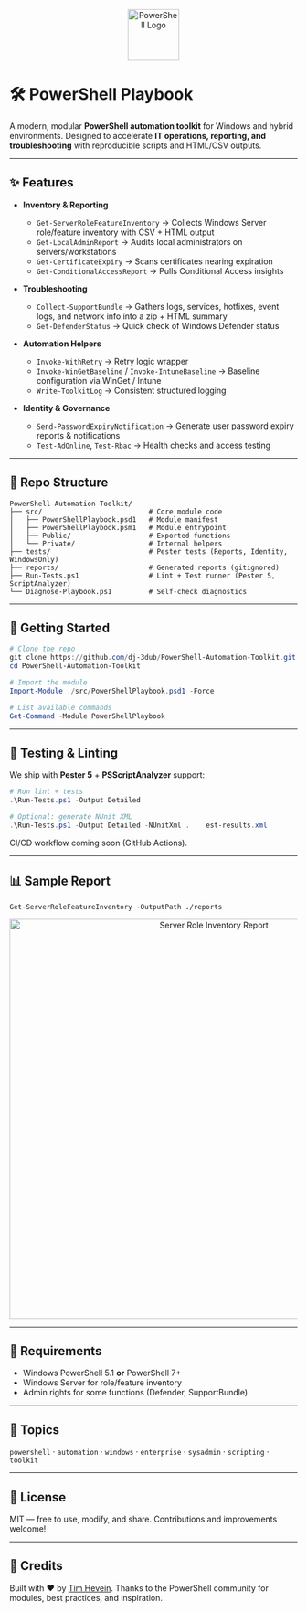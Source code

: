 <p align="center">
  <img src="https://raw.githubusercontent.com/PowerShell/PowerShell/master/assets/ps_black_64.svg" width="90" alt="PowerShell Logo"/>
</p>

# 🛠️ PowerShell Playbook

A modern, modular **PowerShell automation toolkit** for Windows and hybrid environments.
Designed to accelerate **IT operations, reporting, and troubleshooting** with reproducible scripts and HTML/CSV outputs.

---

## ✨ Features

- **Inventory & Reporting**
  - `Get-ServerRoleFeatureInventory` → Collects Windows Server role/feature inventory with CSV + HTML output
  - `Get-LocalAdminReport` → Audits local administrators on servers/workstations
  - `Get-CertificateExpiry` → Scans certificates nearing expiration
  - `Get-ConditionalAccessReport` → Pulls Conditional Access insights

- **Troubleshooting**
  - `Collect-SupportBundle` → Gathers logs, services, hotfixes, event logs, and network info into a zip + HTML summary
  - `Get-DefenderStatus` → Quick check of Windows Defender status

- **Automation Helpers**
  - `Invoke-WithRetry` → Retry logic wrapper
  - `Invoke-WinGetBaseline` / `Invoke-IntuneBaseline` → Baseline configuration via WinGet / Intune
  - `Write-ToolkitLog` → Consistent structured logging

- **Identity & Governance**
  - `Send-PasswordExpiryNotification` → Generate user password expiry reports & notifications
  - `Test-AdOnline`, `Test-Rbac` → Health checks and access testing

---

## 📂 Repo Structure

```
PowerShell-Automation-Toolkit/
├── src/                          # Core module code
│   ├── PowerShellPlaybook.psd1   # Module manifest
│   ├── PowerShellPlaybook.psm1   # Module entrypoint
│   ├── Public/                   # Exported functions
│   └── Private/                  # Internal helpers
├── tests/                        # Pester tests (Reports, Identity, WindowsOnly)
├── reports/                      # Generated reports (gitignored)
├── Run-Tests.ps1                 # Lint + Test runner (Pester 5, ScriptAnalyzer)
└── Diagnose-Playbook.ps1         # Self-check diagnostics
```

---

## 🚀 Getting Started

```powershell
# Clone the repo
git clone https://github.com/dj-3dub/PowerShell-Automation-Toolkit.git
cd PowerShell-Automation-Toolkit

# Import the module
Import-Module ./src/PowerShellPlaybook.psd1 -Force

# List available commands
Get-Command -Module PowerShellPlaybook
```

---

## 🧪 Testing & Linting

We ship with **Pester 5** + **PSScriptAnalyzer** support:

```powershell
# Run lint + tests
.\Run-Tests.ps1 -Output Detailed

# Optional: generate NUnit XML
.\Run-Tests.ps1 -Output Detailed -NUnitXml .	est-results.xml
```

CI/CD workflow coming soon (GitHub Actions).

---

## 📊 Sample Report

`Get-ServerRoleFeatureInventory -OutputPath ./reports`

<p align="center">
  <img src="docs/images/sample-report.png" width="700" alt="Server Role Inventory Report"/>
</p>

---

## 🧩 Requirements

- Windows PowerShell 5.1 **or** PowerShell 7+
- Windows Server for role/feature inventory
- Admin rights for some functions (Defender, SupportBundle)

---

## 📌 Topics
`powershell` · `automation` · `windows` · `enterprise` · `sysadmin` · `scripting` · `toolkit`

---

## 📜 License

MIT — free to use, modify, and share.
Contributions and improvements welcome!

---

## 🙌 Credits

Built with ❤️ by [Tim Hevein](https://github.com/dj-3dub).
Thanks to the PowerShell community for modules, best practices, and inspiration.
